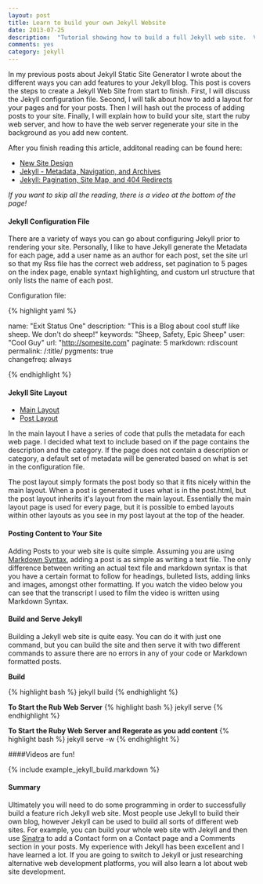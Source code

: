 ```yaml
---
layout: post
title: Learn to build your own Jekyll Website
date: 2013-07-25
description:  "Tutorial showing how to build a full Jekyll web site.  Video included."
comments: yes
category: jekyll
---
```


In my previous posts about Jekyll Static Site Generator I wrote about the different ways you can add features to your Jekyll blog.  This post is covers the steps to create a Jekyll Web Site from start to finish.  First, I will discuss the Jekyll configuration file.  Second, I will talk about how to add a layout for your pages and for your posts.  Then I will hash out the process of adding posts to your site.  Finally, I will explain how to build your site, start the ruby web server, and how to have the web server regenerate your site in the background as you add new content.

After you finish reading this article, additonal reading can be found here:

-  [New Site Design](http://exitstatusone.com/new-site-design/)
-  [Jekyll - Metadata, Navigation, and Archives](http://exitstatusone.com/jekyll-metadata-navigation-archives/)
-  [Jekyll: Pagination, Site Map, and 404 Redirects](http://exitstatusone.com/jekyll-modifications/)

_If you want to skip all the reading, there is a video at the bottom of the page!_

#### Jekyll Configuration File


There are a variety of ways you can go about configuring Jekyll prior to rendering your site.  Personally, I like to have Jekyll generate the Metadata for each page, add a user name as an author for each post, set the site url so that my Rss file has the correct web address, set pagination to 5 pages on the index page, enable syntaxt highlighting, and custom url structure that only lists the name of each post.

Configuration file:

{% highlight yaml %}

name: "Exit Status One"
description: "This is a Blog about cool stuff like sheep.  We don't do sheep!" 
keywords: "Sheep, Safety, Epic Sheep"
user: "Cool Guy" 
url: "http://somesite.com"
paginate: 5 
markdown: rdiscount
permalink: /:title/
pygments: true  
changefreq: always 

{% endhighlight %}

#### Jekyll Site Layout

-  [Main Layout](/assets/default.html.txt)
-  [Post Layout](/assets/post.html.txt)

In the main layout I have a series of code that pulls the metadata for each web page.  I decided what text to include based on if the page contains the description and the category.  If the page does not contain a description or category, a default set of metadata will be generated based on what is set in the configuration file.  

The post layout simply formats the post body so that it fits nicely within the main layout.  When a post is generated it uses what is in the post.html, but the post layout inherits it's layout from the main layout.  Essentially the main layout page is used for every page, but it is possible to embed layouts within other layouts as you see in my post layout at the top of the header.

#### Posting Content to Your Site

Adding Posts to your web site is quite simple.  Assuming you are using [Markdown Syntax](http://daringfireball.net/projects/markdown/), adding a post is as simple as writing a text file.  The only difference between writing an actual text file and markdown syntax is that you have a certain format to follow for headings, bulleted lists, adding links and images, amongst other formatting.  If you watch the video below you can see that the transcript I used to film the video is written using Markdown Syntax.


#### Build and Serve Jekyll

Building a Jekyll web site is quite easy.  You can do it with just one command, but you can build the site and then serve it with two different commands to assure there are no errors in any of your code or Markdown formatted posts.

__Build__


{% highlight bash %}
jekyll build
{% endhighlight %}

__To Start the Rub Web Server__
{% highlight bash %}
jekyll serve
{% endhighlight %}

__To Start the Ruby Web Server and Regerate as you add content__
{% highlight bash %}
jekyll serve -w
{% endhighlight %}


####Videos are fun!

{% include example_jekyll_build.markdown %}




#### Summary

Ultimately you will need to do some programming in order to successfully build a feature rich Jekyll web site.  Most people use Jekyll to build their own blog, however Jekyll can be used to build all sorts of different web sites.  For example, you can build your whole web site with Jekyll and then use [Sinatra](http://www.sinatrarb.com/) to add a Contact form on a Contact page and a Comments section in your posts.  My experience with Jekyll has been excellent and I have learned a lot. If you are going to switch to Jekyll or just researching alternative web development platforms, you will also learn a lot about web site development.
